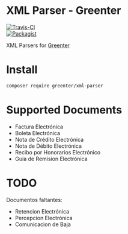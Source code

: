 XML Parser - Greenter
=========================
[![Travis-CI](https://img.shields.io/travis/giansalex/greenter-xml-parser.svg?label=travis-ci&branch=master&style=flat-square)](https://travis-ci.org/giansalex/greenter-xml-parser)    
[![Packagist](https://img.shields.io/packagist/v/greenter/xml-parser.svg?style=flat-square)](https://packagist.org/packages/greenter/xml-parser)

XML Parsers for [Greenter](https://github.com/giansalex/greenter)

# Install

```bash
composer require greenter/xml-parser
```

# Supported Documents

- Factura Electrónica
- Boleta Electrónica
- Nota de Crédito Electrónica
- Nota de Débito Electrónica
- Recibo por Honorarios Electrónico
- Guia de Remision Electrónica

# TODO

Documentos faltantes:  
- Retencion Electrónica
- Percepcion Electrónica
- Comunicacion de Baja

